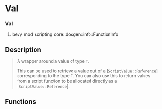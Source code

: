 # Val<FunctionInfo>

### Val

1. bevy\_mod\_scripting\_core::docgen::info::FunctionInfo

## Description

>  A wrapper around a value of type `T`.
> 
>  This can be used to retrieve a value out of a [`ScriptValue::Reference`] corresponding to the type `T`.
>  You can also use this to return values from a script function to be allocated directly as a [`ScriptValue::Reference`].

## Functions

